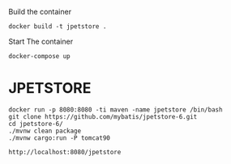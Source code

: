 
Build the container

    docker build -t jpetstore .


Start The container

    docker-compose up






JPETSTORE
======================


    docker run -p 8080:8080 -ti maven -name jpetstore /bin/bash
    git clone https://github.com/mybatis/jpetstore-6.git
    cd jpetstore-6/
    ./mvnw clean package
    ./mvnw cargo:run -P tomcat90

    http://localhost:8080/jpetstore